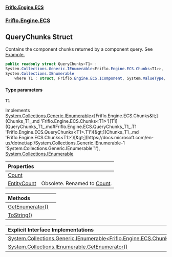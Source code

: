 #### [Friflo.Engine.ECS](index.md 'index')
### [Friflo.Engine.ECS](Friflo.Engine.ECS.md 'Friflo.Engine.ECS')

## QueryChunks<T1> Struct

Contains the component chunks returned by a component query.
See <a href="https://github.com/friflo/Friflo.Json.Fliox/wiki/Examples-~-Optimization#enumerate-query-chunks">Example.</a>

```csharp
public readonly struct QueryChunks<T1> :
System.Collections.Generic.IEnumerable<Friflo.Engine.ECS.Chunks<T1>>,
System.Collections.IEnumerable
    where T1 : struct, Friflo.Engine.ECS.IComponent, System.ValueType, System.ValueType
```
#### Type parameters

<a name='Friflo.Engine.ECS.QueryChunks_T1_.T1'></a>

`T1`

Implements [System.Collections.Generic.IEnumerable&lt;](https://docs.microsoft.com/en-us/dotnet/api/System.Collections.Generic.IEnumerable-1 'System.Collections.Generic.IEnumerable`1')[Friflo.Engine.ECS.Chunks&lt;](Chunks_T1_.md 'Friflo.Engine.ECS.Chunks<T1>')[T1](QueryChunks_T1_.md#Friflo.Engine.ECS.QueryChunks_T1_.T1 'Friflo.Engine.ECS.QueryChunks<T1>.T1')[&gt;](Chunks_T1_.md 'Friflo.Engine.ECS.Chunks<T1>')[&gt;](https://docs.microsoft.com/en-us/dotnet/api/System.Collections.Generic.IEnumerable-1 'System.Collections.Generic.IEnumerable`1'), [System.Collections.IEnumerable](https://docs.microsoft.com/en-us/dotnet/api/System.Collections.IEnumerable 'System.Collections.IEnumerable')

| Properties | |
| :--- | :--- |
| [Count](QueryChunks_T1_.Count.md 'Friflo.Engine.ECS.QueryChunks<T1>.Count') | |
| [EntityCount](QueryChunks_T1_.EntityCount.md 'Friflo.Engine.ECS.QueryChunks<T1>.EntityCount') | Obsolete. Renamed to [Count](QueryChunks_T1_.Count.md 'Friflo.Engine.ECS.QueryChunks<T1>.Count'). |

| Methods | |
| :--- | :--- |
| [GetEnumerator()](QueryChunks_T1_.GetEnumerator().md 'Friflo.Engine.ECS.QueryChunks<T1>.GetEnumerator()') | |
| [ToString()](QueryChunks_T1_.ToString().md 'Friflo.Engine.ECS.QueryChunks<T1>.ToString()') | |

| Explicit Interface Implementations | |
| :--- | :--- |
| [System.Collections.Generic.IEnumerable&lt;Friflo.Engine.ECS.Chunks&lt;T1&gt;&gt;.GetEnumerator()](QueryChunks_T1_.System.Collections.Generic.IEnumerable_Friflo.Engine.ECS.Chunks_T1__.GetEnumerator().md 'Friflo.Engine.ECS.QueryChunks<T1>.System.Collections.Generic.IEnumerable<Friflo.Engine.ECS.Chunks<T1>>.GetEnumerator()') | |
| [System.Collections.IEnumerable.GetEnumerator()](QueryChunks_T1_.System.Collections.IEnumerable.GetEnumerator().md 'Friflo.Engine.ECS.QueryChunks<T1>.System.Collections.IEnumerable.GetEnumerator()') | |
